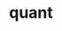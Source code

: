 ---
layout: list
title: quant
slug: quant
menu: true
submenu: true
order: 7
description: >
  강화학습과 함께하는 퀀트투자
---